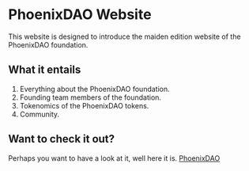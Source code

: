 # PhoenixDAO Website

This website is designed to introduce the maiden edition website of the PhoenixDAO foundation.

## What it entails

1. Everything about the PhoenixDAO foundation.
2. Founding team members of the foundation.
3. Tokenomics of the PhoenixDAO tokens.
4. Community.

## Want to check it out?

Perhaps you want to have a look at it, well here it is.
[PhoenixDAO](https://phoenixdao.io)
